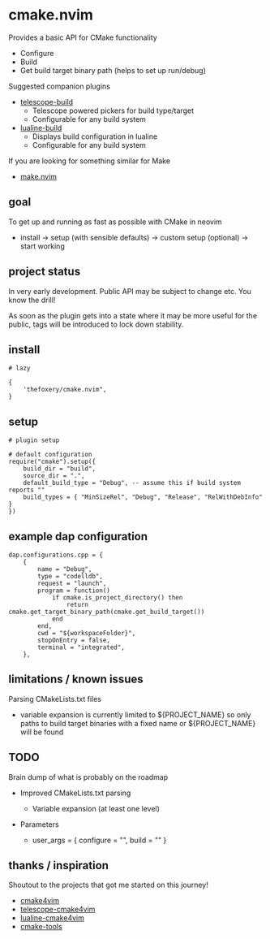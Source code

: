 
# cmake.nvim 

Provides a basic API for CMake functionality

- Configure
- Build
- Get build target binary path (helps to set up run/debug)

Suggested companion plugins

- [telescope-build](https://github.com/thefoxery/telescope-build.nvim)
    - Telescope powered pickers for build type/target
    - Configurable for any build system
- [lualine-build](https://github.com/thefoxery/lualine-build.nvim)
    - Displays build configuration in lualine
    - Configurable for any build system

If you are looking for something similar for Make
- [make.nvim](https://github.com/thefoxery/make.nvim)

## goal

To get up and running as fast as possible with CMake in neovim
- install -> setup (with sensible defaults) -> custom setup (optional) -> start working

## project status

In very early development. Public API may be subject to change etc. You know the drill!

As soon as the plugin gets into a state where it may be more useful for the public, tags will
be introduced to lock down stability.

## install

```
# lazy

{
    'thefoxery/cmake.nvim",
}
```

## setup

```
# plugin setup

# default configuration
require("cmake").setup({
    build_dir = "build",
    source_dir = ".",
    default_build_type = "Debug", -- assume this if build system reports ""
    build_types = { "MinSizeRel", "Debug", "Release", "RelWithDebInfo" }
})
```

## example dap configuration

```
dap.configurations.cpp = {
    {
        name = "Debug",
        type = "codelldb",
        request = "launch",
        program = function()
            if cmake.is_project_directory() then
                return cmake.get_target_binary_path(cmake.get_build_target())
            end
        end,
        cwd = "${workspaceFolder}",
        stopOnEntry = false,
        terminal = "integrated",
    },
```

## limitations / known issues

Parsing CMakeLists.txt files
- variable expansion is currently limited to ${PROJECT_NAME} so only paths to build target binaries with a fixed name or ${PROJECT_NAME} will be found

## TODO

Brain dump of what is probably on the roadmap

- Improved CMakeLists.txt parsing
    - Variable expansion (at least one level)

- Parameters
    - user_args = { configure = "", build = "" }

## thanks / inspiration

Shoutout to the projects that got me started on this journey!

- [cmake4vim](https://github.com/ilyachur/cmake4vim)
- [telescope-cmake4vim](https://github.com/SantinoKeupp/telescope-cmake4vim.nvim)
- [lualine-cmake4vim](https://github.com/SantinoKeupp/lualine-cmake4vim.nvim)
- [cmake-tools](https://github.com/Civitasv/cmake-tools.nvim)

